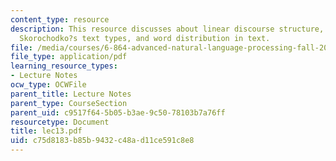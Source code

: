 ```yaml
---
content_type: resource
description: This resource discusses about linear discourse structure, segmentation,
  Skorochodko?s text types, and word distribution in text.
file: /media/courses/6-864-advanced-natural-language-processing-fall-2005/c75d8183b85b9432c48ad11ce591c8e8_lec13.pdf
file_type: application/pdf
learning_resource_types:
- Lecture Notes
ocw_type: OCWFile
parent_title: Lecture Notes
parent_type: CourseSection
parent_uid: c9517f64-5b05-b3ae-9c50-78103b7a76ff
resourcetype: Document
title: lec13.pdf
uid: c75d8183-b85b-9432-c48a-d11ce591c8e8
---
```

